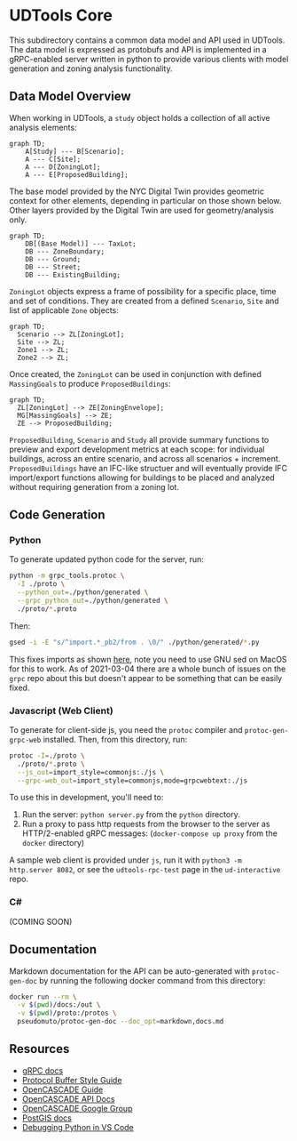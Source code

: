 # UDTools Core

This subdirectory contains a common data model and API used in UDTools. The data model is expressed as protobufs and API is implemented in a gRPC-enabled server written in python to provide various clients with model generation and zoning analysis functionality.

## Data Model Overview

When working in UDTools, a `study` object holds a collection of all active analysis elements:

```mermaid
graph TD;
    A[Study] --- B[Scenario];
    A --- C[Site];
    A --- D[ZoningLot];
    A --- E[ProposedBuilding];
```

The base model provided by the NYC Digital Twin provides geometric context for other elements, depending in particular on those shown below. Other layers provided by the Digital Twin are used for geometry/analysis only.

```mermaid
graph TD;
    DB[(Base Model)] --- TaxLot;
    DB --- ZoneBoundary;
    DB --- Ground;
    DB --- Street;
    DB --- ExistingBuilding;
```

`ZoningLot` objects express a frame of possibility for a specific place, time and set of conditions. They are created from a defined `Scenario`, `Site` and list of applicable `Zone` objects:

```mermaid
graph TD;
  Scenario --> ZL[ZoningLot];
  Site --> ZL;
  Zone1 --> ZL;
  Zone2 --> ZL;
```

Once created, the `ZoningLot` can be used in conjunction with defined `MassingGoals` to produce `ProposedBuildings`:

```mermaid
graph TD;
  ZL[ZoningLot] --> ZE[ZoningEnvelope];
  MG[MassingGoals] --> ZE;
  ZE --> ProposedBuilding;
```

`ProposedBuilding`, `Scenario` and `Study` all provide summary functions to preview and export development metrics at each scope: for individual buildings, across an entire scenario, and across all scenarios + increment. `ProposedBuildings` have an IFC-like structuer and will eventually provide IFC import/export functions allowing for buildings to be placed and analyzed without requiring generation from a zoning lot.

## Code Generation

### Python

To generate updated python code for the server, run:

```sh
python -m grpc_tools.protoc \
  -I ./proto \
  --python_out=./python/generated \
  --grpc_python_out=./python/generated \
  ./proto/*.proto
```

Then:

```sh
gsed -i -E "s/^import.*_pb2/from . \0/" ./python/generated/*.py
```

This fixes imports as shown [here](https://towardsdatascience.com/implementing-grpc-server-using-python-9dc42e8daea0), note you need to use GNU sed on MacOS for this to work. As of 2021-03-04 there are a whole bunch of issues on the `grpc` repo about this but doesn't appear to be something that can be easily fixed. 

### Javascript (Web Client)

To generate for client-side js, you need the `protoc` compiler and `protoc-gen-grpc-web` installed. Then, from this directory, run:

```sh
protoc -I=./proto \
  ./proto/*.proto \
  --js_out=import_style=commonjs:./js \
  --grpc-web_out=import_style=commonjs,mode=grpcwebtext:./js
```

To use this in development, you'll need to:

1. Run the server: `python server.py` from the `python` directory.
2. Run a proxy to pass http requests from the browser to the server as HTTP/2-enabled gRPC messages: (`docker-compose up proxy` from the  `docker` directory)

A sample web client is provided under `js`, run it with `python3 -m http.server 8082`, or see the `udtools-rpc-test` page in the `ud-interactive` repo.

### C#

(COMING SOON)

## Documentation

Markdown documentation for the API can be auto-generated with `protoc-gen-doc` by running the following docker command from this directory:

```sh
docker run --rm \
  -v $(pwd)/docs:/out \
  -v $(pwd)/proto:/protos \
  pseudomuto/protoc-gen-doc --doc_opt=markdown,docs.md
```

## Resources

- [gRPC docs](https://grpc.io/docs/)
- [Protocol Buffer Style Guide](https://developers.google.com/protocol-buffers/docs/style)
- [OpenCASCADE Guide](https://dev.opencascade.org/doc/refman/html/)
- [OpenCASCADE API Docs](https://dev.opencascade.org/doc/overview/html/index.html)
- [OpenCASCADE Google Group](https://groups.google.com/g/oce-dev/c/F2K4ISkFjaw?pli=1)
- [PostGIS docs](https://postgis.net/docs/)
- [Debugging Python in VS Code](https://code.visualstudio.com/docs/python/debugging)
